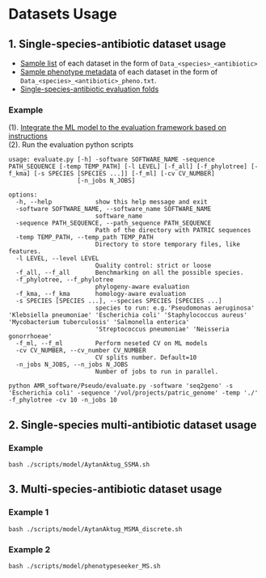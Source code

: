 # Datasets Usage

## 1. Single-species-antibiotic dataset usage

- <a href="https://github.com/hzi-bifo/AMR_benchmarking/tree/main/data/PATRIC/meta/loose_by_species">Sample list</a>  of each dataset in the form of `Data_<species>_<antibiotic>`
- <a href="https://github.com/hzi-bifo/AMR_benchmarking/tree/main/data/PATRIC/meta/loose_by_species">Sample phenotype metadata</a> of each dataset in the form of `Data_<species>_<antibiotic>_pheno.txt`.
- <a href="https://github.com/hzi-bifo/AMR_benchmarking/tree/main/data/PATRIC/cv_folds/loose/single_S_A_folds">Single-species-antibiotic evaluation folds</a>  


### Example

(1). <a href="https://github.com/hzi-bifo/AMR_benchmarking/blob/main/AMR_software/Pseudo/benchmarking.py"> Integrate the ML model to the evaluation framework based on instructions </a>  
(2). Run the evaluation python scripts

```
usage: evaluate.py [-h] -software SOFTWARE_NAME -sequence PATH_SEQUENCE [-temp TEMP_PATH] [-l LEVEL] [-f_all] [-f_phylotree] [-f_kma] [-s SPECIES [SPECIES ...]] [-f_ml] [-cv CV_NUMBER]
                   [-n_jobs N_JOBS]

options:
  -h, --help            show this help message and exit
  -software SOFTWARE_NAME, --software_name SOFTWARE_NAME
                        software_name
  -sequence PATH_SEQUENCE, --path_sequence PATH_SEQUENCE
                        Path of the directory with PATRIC sequences
  -temp TEMP_PATH, --temp_path TEMP_PATH
                        Directory to store temporary files, like features.
  -l LEVEL, --level LEVEL
                        Quality control: strict or loose
  -f_all, --f_all       Benchmarking on all the possible species.
  -f_phylotree, --f_phylotree
                        phylogeny-aware evaluation
  -f_kma, --f_kma       homology-aware evaluation
  -s SPECIES [SPECIES ...], --species SPECIES [SPECIES ...]
                        species to run: e.g.'Pseudomonas aeruginosa' 'Klebsiella pneumoniae' 'Escherichia coli' 'Staphylococcus aureus' 'Mycobacterium tuberculosis' 'Salmonella enterica'
                        'Streptococcus pneumoniae' 'Neisseria gonorrhoeae'
  -f_ml, --f_ml         Perform neseted CV on ML models
  -cv CV_NUMBER, --cv_number CV_NUMBER
                        CV splits number. Default=10
  -n_jobs N_JOBS, --n_jobs N_JOBS
                        Number of jobs to run in parallel.

```
```
python AMR_software/Pseudo/evaluate.py -software 'seq2geno' -s 'Escherichia coli' -sequence '/vol/projects/patric_genome' -temp './' -f_phylotree -cv 10 -n_jobs 10
```

## 2. Single-species multi-antibiotic dataset usage

 

### Example 
```
bash ./scripts/model/AytanAktug_SSMA.sh
```


## 3. Multi-species-antibiotic dataset usage

 



### Example 1
```
bash ./scripts/model/AytanAktug_MSMA_discrete.sh
```
### Example 2

```
bash ./scripts/model/phenotypeseeker_MS.sh
```
